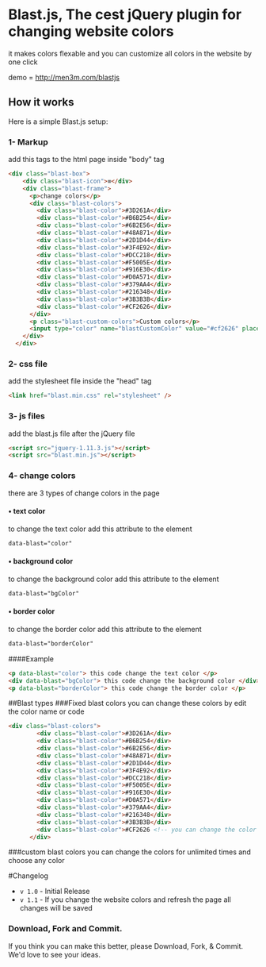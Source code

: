 # Blast.js, The cest jQuery plugin for changing website colors

it makes colors flexable and you can customize all colors in the website by one click

demo = http://men3m.com/blastjs

## How it works
Here is a simple Blast.js setup:

###  1- Markup
add this tags to the html page inside "body" tag
```html
<div class="blast-box">
    <div class="blast-icon">≡</div>
    <div class="blast-frame">
      <p>change colors</p>
      <div class="blast-colors">
        <div class="blast-color">#3D261A</div>
        <div class="blast-color">#B6B254</div>
        <div class="blast-color">#6B2E56</div>
        <div class="blast-color">#48A871</div>
        <div class="blast-color">#2D1D44</div>
        <div class="blast-color">#3F4E92</div>
        <div class="blast-color">#DCC218</div>
        <div class="blast-color">#F5005E</div>
        <div class="blast-color">#916E30</div>
        <div class="blast-color">#D0A571</div>
        <div class="blast-color">#379AA4</div>
        <div class="blast-color">#216348</div>
        <div class="blast-color">#3B3B3B</div>
        <div class="blast-color">#CF2626</div>
      </div>
      <p class="blast-custom-colors">Custom colors</p>
      <input type="color" name="blastCustomColor" value="#cf2626" placeholder="color code...">
    </div>
  </div>
  ```
###   2- css file
add the stylesheet file inside the "head" tag
```html
<link href="blast.min.css" rel="stylesheet" />
```
###   3- js files
add the blast.js file after the jQuery file
```html
<script src="jquery-1.11.3.js"></script>
<script src="blast.min.js"></script>
```

### 4- change colors
there are 3 types of change colors in the page
#### • text color
to change the text color add this attribute to the element
```html
data-blast="color"
```
#### • background color
to change the background color add this attribute to the element
```html
data-blast="bgColor"
```
#### • border color
to change the border color add this attribute to the element
```html
data-blast="borderColor"
```
####Example
```html
<p data-blast="color"> this code change the text color </p>
<div data-blast="bgColor"> this code change the background color </div>
<p data-blast="borderColor"> this code change the border color </p>
```
##Blast types
###Fixed blast colors
you can change these colors by edit the color name or code
```html
<div class="blast-colors">
        <div class="blast-color">#3D261A</div>
        <div class="blast-color">#B6B254</div>
        <div class="blast-color">#6B2E56</div>
        <div class="blast-color">#48A871</div>
        <div class="blast-color">#2D1D44</div>
        <div class="blast-color">#3F4E92</div>
        <div class="blast-color">#DCC218</div>
        <div class="blast-color">#F5005E</div>
        <div class="blast-color">#916E30</div>
        <div class="blast-color">#D0A571</div>
        <div class="blast-color">#379AA4</div>
        <div class="blast-color">#216348</div>
        <div class="blast-color">#3B3B3B</div>
        <div class="blast-color">#CF2626 <!-- you can change the color by type it's name or code here --> </div>
      </div>
```
###custom blast colors
you can change the colors for unlimited times and choose any color

#Changelog
* `v 1.0` - Initial Release
* `v 1.1` - If you change the website colors and refresh the page all changes will be saved

### Download, Fork and Commit.
If you think you can make this better, please Download, Fork, & Commit. We'd love to see your ideas.
